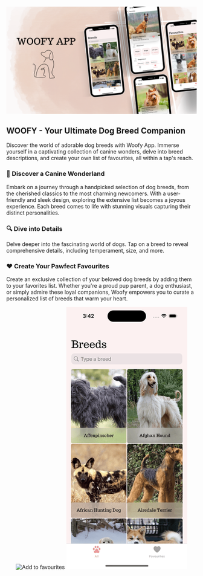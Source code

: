 ![Mockup Woofy App](/ImagesAndGifs/MockupWoofyApp.png)

## WOOFY - Your Ultimate Dog Breed Companion

Discover the world of adorable dog breeds with Woofy App. Immerse yourself in a captivating collection of canine wonders, delve into breed descriptions, and create your own list of favourites, all within a tap's reach.

### 🐶 Discover a Canine Wonderland

Embark on a journey through a handpicked selection of dog breeds, from the cherished classics to the most charming newcomers. With a user-friendly and sleek design, exploring the extensive list becomes a joyous experience. Each breed comes to life with stunning visuals capturing their distinct personalities.

### 🔍 Dive into Details

Delve deeper into the fascinating world of dogs. Tap on a breed to reveal comprehensive details, including temperament, size, and more. 

### ❤️ Create Your Pawfect Favourites

Create an exclusive collection of your beloved dog breeds by adding them to your favorites list. Whether you're a proud pup parent, a dog enthusiast, or simply admire these loyal companions, Woofy empowers you to curate a personalized list of breeds that warm your heart.


<div align="center">
    <img src="/ImagesAndGifs/AddToFavourites.gif" alt="Add to favourites">
    <img src="/ImagesAndGifs/Searching.gif" alt="Searching">
</div>

